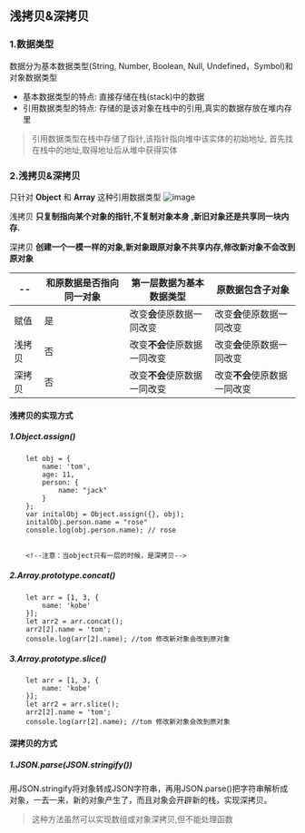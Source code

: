## 浅拷贝&深拷贝

### 1.数据类型
数据分为基本数据类型(String, Number, Boolean, Null, Undefined，Symbol)和对象数据类型

- 基本数据类型的特点: 直接存储在栈(stack)中的数据
- 引用数据类型的特点: 存储的是该对象在栈中的引用,真实的数据存放在堆内存里

> 引用数据类型在栈中存储了指针,该指针指向堆中该实体的初始地址, 首先找在栈中的地址,取得地址后从堆中获得实体

### 2.浅拷贝&深拷贝
只针对 **Object** 和 **Array**  这种引用数据类型
![image](https://segmentfault.com/img/bVbrl56?w=310&h=227)

浅拷贝 **只复制指向某个对象的指针,不复制对象本身 ,新旧对象还是共享同一块内存.**

深拷贝 **创建一个一模一样的对象,新对象跟原对象不共享内存,修改新对象不会改到原对象**


 -- | 和原数据是否指向同一对象 | 第一层数据为基本数据类型 | 原数据包含子对象
---|---|---|---
赋值 | 是 | 改变**会**使原数据一同改变 | 改变**会**使原数据一同改变
浅拷贝 | 否 | 改变**不会**使原数据一同改变 | 改变**会**使原数据一同改变
深拷贝 | 否 | 改变**不会**使原数据一同改变 | 改变**不会**使原数据一同改变

#### 浅拷贝的实现方式
##### 1.Object.assign()

```
    let obj = {
        name: 'tom',
        age: 11,
        person: {
            name: "jack"
        }
    };
    var initalObj = Object.assign({}, obj);
    initalObj.person.name = "rose"
    console.log(obj.person.name); // rose
    
    
    <!--注意：当object只有一层的时候，是深拷贝-->
```
##### 2.Array.prototype.concat()

```
    let arr = [1, 3, {
        name: 'kobe'
    }];
    let arr2 = arr.concat();
    arr2[2].name = 'tom';
    console.log(arr[2].name); //tom 修改新对象会改到原对象
```

##### 3.Array.prototype.slice()
```
    let arr = [1, 3, {
        name: 'kobe'
    }];
    let arr2 = arr.slice();
    arr2[2].name = 'tom';
    console.log(arr[2].name); //tom 修改新对象会改到原对象
```

#### 深拷贝的方式
##### 1.JSON.parse(JSON.stringify())
用JSON.stringify将对象转成JSON字符串，再用JSON.parse()把字符串解析成对象，一去一来，新的对象产生了，而且对象会开辟新的栈，实现深拷贝。
> 这种方法虽然可以实现数组或对象深拷贝,但不能处理函数